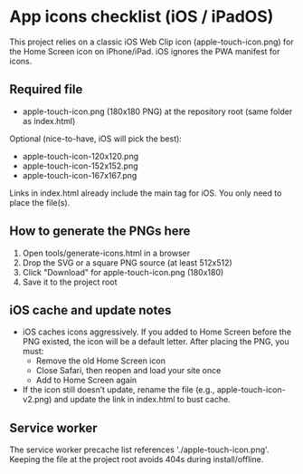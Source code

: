 # App icons checklist (iOS / iPadOS)

This project relies on a classic iOS Web Clip icon (apple-touch-icon.png) for the Home Screen icon on iPhone/iPad. iOS ignores the PWA manifest for icons.

## Required file

- apple-touch-icon.png (180x180 PNG) at the repository root (same folder as index.html)

Optional (nice-to-have, iOS will pick the best):

- apple-touch-icon-120x120.png
- apple-touch-icon-152x152.png
- apple-touch-icon-167x167.png

Links in index.html already include the main tag for iOS. You only need to place the file(s).

## How to generate the PNGs here

1) Open tools/generate-icons.html in a browser
2) Drop the SVG or a square PNG source (at least 512x512)
3) Click "Download" for apple-touch-icon.png (180x180)
4) Save it to the project root

## iOS cache and update notes

- iOS caches icons aggressively. If you added to Home Screen before the PNG existed, the icon will be a default letter. After placing the PNG, you must:
  - Remove the old Home Screen icon
  - Close Safari, then reopen and load your site once
  - Add to Home Screen again
- If the icon still doesn’t update, rename the file (e.g., apple-touch-icon-v2.png) and update the link in index.html to bust cache.

## Service worker

The service worker precache list references './apple-touch-icon.png'. Keeping the file at the project root avoids 404s during install/offline.
